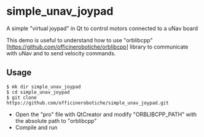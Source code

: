 # simple_unav_joypad
A simple "virtual joypad" in Qt to control motors connected to a uNav board

This demo is useful to understand how to use "orblibcpp" [https://github.com/officinerobotiche/orblibcpp] library to communicate with uNav and to send velocity commands.

## Usage
```
$ mk dir simple_unav_joypad
$ cd simple_unav_joypad
$ git clone https://github.com/officinerobotiche/simple_unav_joypad.git
```
* Open the "pro" file with QtCreator and modify "ORBLIBCPP_PATH" with the absolute path to "orblibcpp"
* Compile and run
